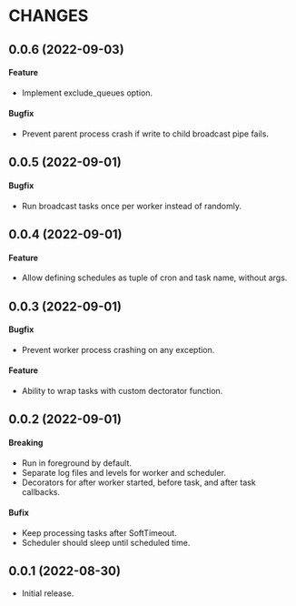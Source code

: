 # CHANGES

## 0.0.6 (2022-09-03)

#### Feature

- Implement exclude_queues option.

#### Bugfix

- Prevent parent process crash if write to child broadcast pipe fails.

## 0.0.5 (2022-09-01)

#### Bugfix

- Run broadcast tasks once per worker instead of randomly.

## 0.0.4 (2022-09-01)

#### Feature

- Allow defining schedules as tuple of cron and task name, without args.

## 0.0.3 (2022-09-01)

#### Bugfix

- Prevent worker process crashing on any exception.

#### Feature

- Ability to wrap tasks with custom dectorator function.

## 0.0.2 (2022-09-01)

#### Breaking

- Run in foreground by default.
- Separate log files and levels for worker and scheduler.
- Decorators for after worker started, before task, and after task callbacks.

#### Bufix

- Keep processing tasks after SoftTimeout.
- Scheduler should sleep until scheduled time.

## 0.0.1 (2022-08-30)

- Initial release.
